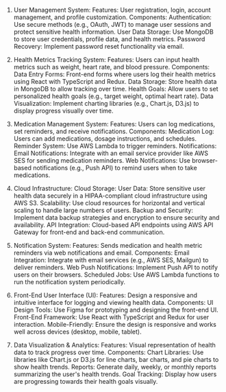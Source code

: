 1. User Management System:
   Features: User registration, login, account management, and profile customization.
   Components:
   Authentication: Use secure methods (e.g., OAuth, JWT) to manage user sessions and protect sensitive health information.
   User Data Storage: Use MongoDB to store user credentials, profile data, and health metrics.
   Password Recovery: Implement password reset functionality via email.

2. Health Metrics Tracking System:
   Features: Users can input health metrics such as weight, heart rate, and blood pressure.
   Components:
   Data Entry Forms: Front-end forms where users log their health metrics using React with TypeScript and Redux.
   Data Storage: Store health data in MongoDB to allow tracking over time.
   Health Goals: Allow users to set personalized health goals (e.g., target weight, optimal heart rate).
   Data Visualization: Implement charting libraries (e.g., Chart.js, D3.js) to display progress visually over time.

3. Medication Management System:
   Features: Users can log medications, set reminders, and receive notifications.
   Components:
   Medication Log: Users can add medications, dosage instructions, and schedules.
   Reminder System: Use AWS Lambda to trigger reminders.
   Notifications:
   Email Notifications: Integrate with an email service provider like AWS SES for sending medication reminders.
   Web Notifications: Use browser-based notifications (e.g., Push API) to remind users when to take medications.

4. Cloud Infrastructure:
   Cloud Storage:
   User Data: Store sensitive user health data securely in a HIPAA-compliant cloud infrastructure using AWS S3.
   Scalability: Use cloud resources for horizontal and vertical scaling to handle large numbers of users.
   Backup and Security: Implement data backup strategies and encryption to ensure security and availability.
   API Integration: Cloud-based API endpoints using AWS API Gateway for front-end and back-end communication.

5. Notification System:
   Features: Sends medication and health metric reminders via web notifications and email.
   Components:
   Email Integration: Integrate with email services (e.g., AWS SES, Mailgun) to deliver reminders.
   Web Push Notifications: Implement Push API to notify users on their browsers.
   Scheduled Jobs: Use AWS Lambda functions to run the notification system periodically.

6. Front-End User Interface (UI):
   Features: Design a responsive and intuitive interface for logging and viewing health data.
   Components:
   UI Design Tools: Use Figma for prototyping and designing the front-end UI.
   Front-End Framework: Use React with TypeScript and Redux for user interaction.
   Mobile-Friendly: Ensure the design is responsive and works well across devices (desktop, mobile, tablet).

7. Data Visualization & Analytics:
   Features: Visual representation of health data to track progress over time.
   Components:
   Chart Libraries: Use libraries like Chart.js or D3.js for line charts, bar charts, and pie charts to show health trends.
   Reports: Generate daily, weekly, or monthly reports summarizing the user's health trends.
   Goal Tracking: Display how users are progressing towards their health goals visually.
